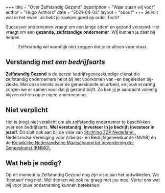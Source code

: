 +++
title = "Over Zelfstandig Gezond"
description = "Waar staan wij voor"
author = "Hugo Authors"
date = "2021-04-03"
layout = "about"
+++
Je wilt wat in het leven. Je hebt je zaakjes goed op orde. Toch?

Succesvol ondernemen vraagt om een lange adem en gezond verstand. Het vraagt om een **gezonde, zelfstandige ondernemer**. Wij kunnen je daar bij helpen.

> **Zelfstandig wil namelijk níet zeggen dat je er alleen voor staat**.

## Verstandig *met een bedrijfsarts*

**Zelfstandig Gezond** is de eerste bedrijfsgeneeskundige dienst die zelfstandig ondernemers helpt bij het voorkomen van -en begeleiden bij- ziekte. Met onze kennis over de geneeskunde en arbeid, en jouw ervaring zorgen we er samen voor dat jij gezond blijft. Zo kan jij je aandacht volledig blijven richten op je eigen onderneming.

## **Niet verplicht**

Het is (nog) niet verplicht om als zelfstandig ondernemer te beschikken over een bedrijfsarts. **Wel verstandig. Investeer in je bedrijf; investeer in jezelf**. Dit sluit ook aan bij de visie van [Stichting ZZP Nederland ](https://www.zzp-nederland.nl/kennisbank/arbeidsarts-voor-zzpers), Nederlandse Vereniging voor Arbeids- en Bedrijfsgeneeskunde (NVAB) én de [Koninklijke Nederlandsche Maatschappij tot bevordering der Geneeskunst (KNMG).](https://www.knmg.nl/actualiteit-opinie/nieuws/nieuwsbericht/artsen-arbeidsgerichte-medische-zorg-moet-toegankelijk-zijn-voor-iedereen.htm)

## Wat heb je nodig?

Op dit moment is Zelfstandig Gezond nog zijn visie aan het ontwikkelen. We ‘bestaan’ nog niet. Wel denken wij ook nu graag met jou mee. Vertel ons wat wij voor jouw onderneming kunnen betekenen.